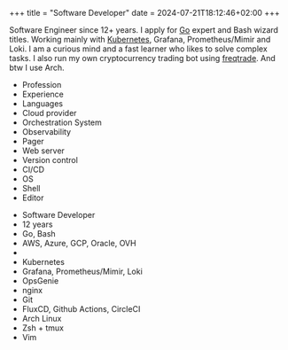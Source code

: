 +++
title = "Software Developer"
date = 2024-07-21T18:12:46+02:00
+++

Software Engineer since 12+ years.
I apply for [Go](https://go.dev/) expert and Bash wizard titles. Working mainly with [Kubernetes](https://kubernetes.io/), Grafana, Prometheus/Mimir and Loki. I am a curious mind and a fast learner who likes to solve complex tasks. I also run my own cryptocurrency trading bot using [freqtrade](https://www.freqtrade.io/). And btw I use Arch.

<div class="info">

<ul class="key">
<li>Profession</li>
<li>Experience</li>
<li>Languages</li>
<li>Cloud provider</li>
<li>Orchestration System</li>
<li>Observability</li>
<li>Pager</li>
<li>Web server</li>
<li>Version control</li>
<li>CI/CD</li>
<li>OS</li>
<li>Shell</li>
<li>Editor</li>
</ul>

<ul class="value">
<li>Software Developer</li>
<li>12 years</li>
<li>Go, Bash</li>
<li>AWS, Azure, GCP, Oracle, OVH<li>
<li>Kubernetes</li>
<li>Grafana, Prometheus/Mimir, Loki</li>
<li>OpsGenie</li>
<li>nginx</li>
<li>Git</li>
<li>FluxCD, Github Actions, CircleCI</li>
<li>Arch Linux</li>
<li>Zsh + tmux</li>
<li>Vim</li>
</ul>

</div>
